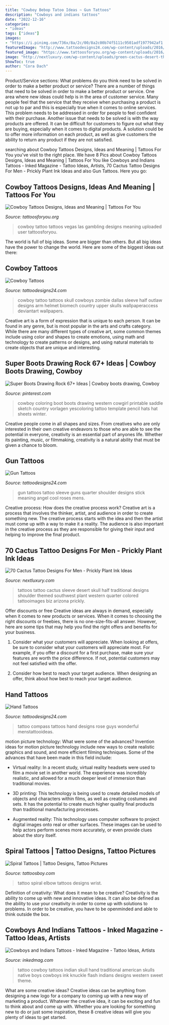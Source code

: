 ```yaml
---
title: "Cowboy Bebop Tatoo Ideas ~ Gun Tattoos"
description: "Cowboys and indians tattoos"
date: "2022-12-16"
categories:
- "ideas"
tags: ["ideas"]
images:
- "https://i.pinimg.com/736x/8a/2c/00/8a2c00b74f5111c9501adf1977942af1.jpg"
featuredImage: "http://www.tattoodesigns24.com/wp-content/uploads/2016/01/Gun-Tattoo-TD1071-TD24071.jpg"
featured_image: "https://www.tattoosforyou.org/wp-content/uploads/2016/03/Cowboy-Tattoo-Ideas.jpg"
image: "http://nextluxury.com/wp-content/uploads/green-cactus-desert-themed-half-sleeve-guys-tattoos.jpg"
ShowToc: true
author: "Cora Dach"
---
```



Product/Service sections: What problems do you think need to be solved in order to make a better product or service?
There are a number of things that need to be solved in order to make a better product or service. One area where new ideas could help is in the area of customer service. Many people feel that the service that they receive when purchasing a product is not up to par and this is especially true when it comes to online services. This problem needs to be addressed in order for people to feel confident with their purchase. Another issue that needs to be solved is with the way products are offered. It can be difficult for customers to figure out what they are buying, especially when it comes to digital products. A solution could be to offer more information on each product, as well as give customers the ability to return any product if they are not satisfied.

	

		
searching about Cowboy Tattoos Designs, Ideas and Meaning | Tattoos For You you've visit to the right place. We have 8 Pics about Cowboy Tattoos Designs, Ideas and Meaning | Tattoos For You like Cowboys and Indians Tattoos - Inked Magazine - Tattoo Ideas, Artists, 70 Cactus Tattoo Designs For Men - Prickly Plant Ink Ideas and also Gun Tattoos. Here you go:
		
    
## Cowboy Tattoos Designs, Ideas And Meaning | Tattoos For You

<img loading=lazy src="https://www.tattoosforyou.org/wp-content/uploads/2016/03/Cowboy-Tattoo-Ideas.jpg" onerror="this.onerror=null;this.src='https://tse3.mm.bing.net/th?id=OIP.iGdXUXFFX8muzqzd-5QnCgHaLH&amp;pid=15.1';" alt="Cowboy Tattoos Designs, Ideas and Meaning | Tattoos For You">

_Source: tattoosforyou.org_

>cowboy tattoo tattoos vegas las gambling designs meaning uploaded user tattoosforyou. 

	

The world is full of big ideas. Some are bigger than others. But all big ideas have the power to change the world. Here are some of the biggest ideas out there:

    
## Cowboy Tattoos

<img loading=lazy src="http://www.tattoodesigns24.com/wp-content/uploads/2014/12/Zombie-Cowboy-Tattoo-Picture.jpg" onerror="this.onerror=null;this.src='https://tse3.mm.bing.net/th?id=OIP.WSg4c7Erq42UlScMHlw_-gHaNw&amp;pid=15.1';" alt="Cowboy Tattoos">

_Source: tattoodesigns24.com_

>cowboy tattoo tattoos skull cowboys zombie dallas sleeve half outlaw designs arm helmet biomech country upper skulls wallpaperaccess deviantart wallpapers. 

	

Creative art is a form of expression that is unique to each person. It can be found in any genre, but is most popular in the arts and crafts category. While there are many different types of creative art, some common themes include using color and shapes to create emotions, using math and technology to create patterns or designs, and using natural materials to create objects that are unique and interesting.

    
## Super Boots Drawing Rock 67+ Ideas | Cowboy Boots Drawing, Cowboy

<img loading=lazy src="https://i.pinimg.com/736x/8a/2c/00/8a2c00b74f5111c9501adf1977942af1.jpg" onerror="this.onerror=null;this.src='https://tse3.mm.bing.net/th?id=OIP.PgcRmenSU1oLkIbAJpad0AAAAA&amp;pid=15.1';" alt="Super Boots Drawing Rock 67+ Ideas | Cowboy boots drawing, Cowboy">

_Source: pinterest.com_

>cowboy coloring boot boots drawing western cowgirl printable saddle sketch country vorlagen yescoloring tattoo template pencil hats hat sheets winter. 

	

Creative people come in all shapes and sizes. From creatives who are only interested in their own creative endeavors to those who are able to see the potential in everyone, creativity is an essential part of anyones life. Whether its painting, music, or filmmaking, creativity is a natural ability that must be given a chance to bloom.

    
## Gun Tattoos

<img loading=lazy src="http://www.tattoodesigns24.com/wp-content/uploads/2016/01/Gun-Tattoo-TD1071-TD24071.jpg" onerror="this.onerror=null;this.src='https://tse3.mm.bing.net/th?id=OIP.uVBmMDOeK1Nzok-2HKftwQHaK1&amp;pid=15.1';" alt="Gun Tattoos">

_Source: tattoodesigns24.com_

>gun tattoos tattoo sleeve guns quarter shoulder designs stick meaning angel cool roses mens. 

	

Creative process: How does the creative process work?
Creative art is a process that involves the thinker, artist, and audience in order to create something new. The creative process starts with the idea and then the artist must come up with a way to make it a reality. The audience is also important in the creative process as they are responsible for giving their input and helping to improve the final product.

    
## 70 Cactus Tattoo Designs For Men - Prickly Plant Ink Ideas

<img loading=lazy src="http://nextluxury.com/wp-content/uploads/green-cactus-desert-themed-half-sleeve-guys-tattoos.jpg" onerror="this.onerror=null;this.src='https://tse3.mm.bing.net/th?id=OIP.67CtF-9bk0QuCctvqLjbgwHaHa&amp;pid=15.1';" alt="70 Cactus Tattoo Designs For Men - Prickly Plant Ink Ideas">

_Source: nextluxury.com_

>tattoos tattoo cactus sleeve desert skull half traditional designs shoulder themed southwest plant western quarter colored tattooimages biz arizona prickly. 

	

Offer discounts or free
Creative ideas are always in demand, especially when it comes to new products or services. When it comes to choosing the right discounts or freebies, there is no one-size-fits-all answer. However, here are some tips that may help you find the right offers and benefits for your business.
1) Consider what your customers will appreciate. When looking at offers, be sure to consider what your customers will appreciate most. For example, if you offer a discount for a first purchase, make sure your features are worth the price difference. If not, potential customers may not feel satisfied with the offer.

2) Consider how best to reach your target audience. When designing an offer, think about how best to reach your target audience.

    
## Hand Tattoos

<img loading=lazy src="http://www.tattoodesigns24.com/wp-content/uploads/2015/12/Compass-Tattoo-Design-On-Hand-TD2433.jpg" onerror="this.onerror=null;this.src='https://tse3.mm.bing.net/th?id=OIP.bZkX0B8oolZbgOfIywhwNwHaJ4&amp;pid=15.1';" alt="Hand Tattoos">

_Source: tattoodesigns24.com_

>tattoo compass tattoos hand designs rose guys wonderful menstattooideas. 

	

motion picture technology: What were some of the advances?
Invention ideas for motion picture technology include new ways to create realistic graphics and sound, and more efficient filming techniques. Some of the advances that have been made in this field include: 
- Virtual reality: In a recent study, virtual reality headsets were used to film a movie set in another world. The experience was incredibly realistic, and allowed for a much deeper level of immersion than traditional movies. 

- 3D printing: This technology is being used to create detailed models of objects and characters within films, as well as creating costumes and sets. It has the potential to create much higher quality final products than traditional manufacturing processes. 

- Augmented reality: This technology uses computer software to project digital images onto real or other surfaces. These images can be used to help actors perform scenes more accurately, or even provide clues about the story itself.

    
## Spiral Tattoos | Tattoo Designs, Tattoo Pictures

<img loading=lazy src="http://www.tattoosboy.com/wp-content/uploads/2016/02/Spiral-Tattoo-Design-On-Elbow-TB154.jpg" onerror="this.onerror=null;this.src='https://tse2.mm.bing.net/th?id=OIP.w9Ka78LHGFFA4Evoxj58OQHaJ8&amp;pid=15.1';" alt="Spiral Tattoos | Tattoo Designs, Tattoo Pictures">

_Source: tattoosboy.com_

>tattoo spiral elbow tattoos designs wrist. 

	

Definition of creativity: What does it mean to be creative?
Creativity is the ability to come up with new and innovative ideas. It can also be defined as the ability to use your creativity in order to come up with solutions to problems. In order to be creative, you have to be openminded and able to think outside the box.

    
## Cowboys And Indians Tattoos - Inked Magazine - Tattoo Ideas, Artists

<img loading=lazy src="https://www.inkedmag.com/.image/t_share/MTU5MDMyMDUxMzQ2NTgxMTQx/shane-jay.gif" onerror="this.onerror=null;this.src='https://tse3.mm.bing.net/th?id=OIP.LeiMm7qOyyk_oSGVip-XSwHaFi&amp;pid=15.1';" alt="Cowboys and Indians Tattoos - Inked Magazine - Tattoo Ideas, Artists">

_Source: inkedmag.com_

>tattoo cowboy tattoos indian skull hand traditional american skulls native boys cowboys ink knuckle flash indians designs western sweet theme. 

	

What are some creative ideas?
Creative ideas can be anything from designing a new logo for a company to coming up with a new way of marketing a product. Whatever the creative idea, it can be exciting and fun to think about and come up with. Whether you are looking for something new to do or just some inspiration, these 8 creative ideas will give you plenty of ideas to get started.

